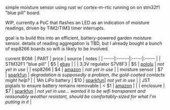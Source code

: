 simple moisture sensor using rust w/ cortex-m-rtic running on on stm32f1 "blue pill" board.

WIP, currently a PoC that flashes an LED as an indication of moisture readings, driven by TIM2/TIM3 timer interrupts.

goal is to build this into an efficient, battery-powered garden moisture sensor. details of reading aggregation is TBD, but I already bought a bunch of esp8266 boards so wifi is likely to be involved.


current BOM:
| PART | price | source | notes |
| -----|:------|:-----|:----- |
| STM32F1 "blue pill" | $5 | [ebay](https://www.ebay.com/itm/292145343898) | |
| 3.3V regulator S7V8F3 | $5 | [pololu](https://www.pololu.com/product/2122) | _not yet in use_ |
| esp8266 | $4 | [amazon](https://www.amazon.com/dp/B01N98BTRH) | _not yet in use_ |
| moisture sensor | $7 | [sparkfun](https://www.sparkfun.com/products/13637) | _degradation is supposedly a problem, the gold-coated contacts might help?_ |
| 1Ah LiPo battery | $10 | [sparkfun](https://www.sparkfun.com/products/13813)|  _not yet in use_ |
| JST pigtails to ensure battery remains removable | < $1 | [amazon](https://www.amazon.com/dp/B07N2LYY7Q/) | |
| enclosure | $7 | [sparkfun](https://www.sparkfun.com/products/16734) | _not yet in use... wanted it to be wifi transparent and reasonably weather resistant, should be comfortably-sized for what I'm putting in it_ |
